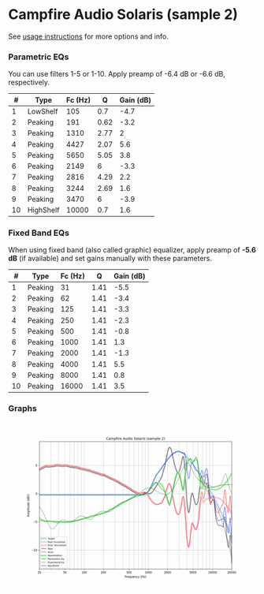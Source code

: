 # Campfire Audio Solaris (sample 2)
See [usage instructions](https://github.com/jaakkopasanen/AutoEq#usage) for more options and info.

### Parametric EQs
You can use filters 1-5 or 1-10. Apply preamp of -6.4 dB or -6.6 dB, respectively.

|   # | Type      |   Fc (Hz) |    Q |   Gain (dB) |
|-----|-----------|-----------|------|-------------|
|   1 | LowShelf  |       105 | 0.7  |        -4.7 |
|   2 | Peaking   |       191 | 0.62 |        -3.2 |
|   3 | Peaking   |      1310 | 2.77 |         2   |
|   4 | Peaking   |      4427 | 2.07 |         5.6 |
|   5 | Peaking   |      5650 | 5.05 |         3.8 |
|   6 | Peaking   |      2149 | 6    |        -3.3 |
|   7 | Peaking   |      2816 | 4.29 |         2.2 |
|   8 | Peaking   |      3244 | 2.69 |         1.6 |
|   9 | Peaking   |      3470 | 6    |        -3.9 |
|  10 | HighShelf |     10000 | 0.7  |         1.6 |

### Fixed Band EQs
When using fixed band (also called graphic) equalizer, apply preamp of **-5.6 dB** (if available) and set gains manually with these parameters.

|   # | Type    |   Fc (Hz) |    Q |   Gain (dB) |
|-----|---------|-----------|------|-------------|
|   1 | Peaking |        31 | 1.41 |        -5.5 |
|   2 | Peaking |        62 | 1.41 |        -3.4 |
|   3 | Peaking |       125 | 1.41 |        -3.3 |
|   4 | Peaking |       250 | 1.41 |        -2.3 |
|   5 | Peaking |       500 | 1.41 |        -0.8 |
|   6 | Peaking |      1000 | 1.41 |         1.3 |
|   7 | Peaking |      2000 | 1.41 |        -1.3 |
|   8 | Peaking |      4000 | 1.41 |         5.5 |
|   9 | Peaking |      8000 | 1.41 |         0.8 |
|  10 | Peaking |     16000 | 1.41 |         3.5 |

### Graphs
![](./Campfire%20Audio%20Solaris%20(sample%202).png)
